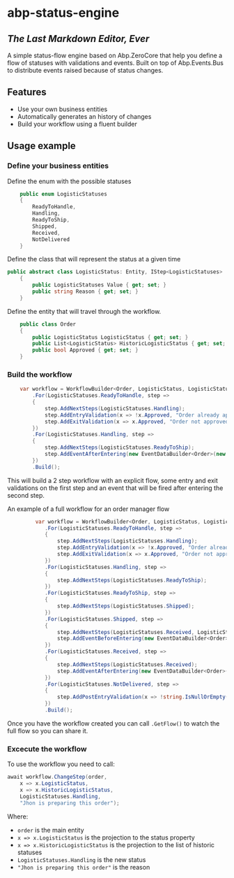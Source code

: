 # abp-status-engine
## _The Last Markdown Editor, Ever_

A simple status-flow engine based on Abp.ZeroCore that help you define a flow of statuses with validations and events.
Built on top of Abp.Events.Bus to distribute events raised because of status changes.

## Features

- Use your own business entities
- Automatically generates an history of changes
- Build your workflow using a fluent builder

## Usage example

### Define your business entities

Define the enum with the possible statuses

```csharp
    public enum LogisticStatuses
    {
        ReadyToHandle,
        Handling,
        ReadyToShip,
        Shipped,
        Received,
        NotDelivered
    }
```

Define the class that will represent the status at a given time

```csharp
public abstract class LogisticStatus: Entity, IStep<LogisticStatuses>
    {
        public LogisticStatuses Value { get; set; }
        public string Reason { get; set; }
    }
```

Define the entity that will travel through the workflow.

```csharp
    public class Order
    {
        public LogisticStatus LogisticStatus { get; set; }
        public List<LogisticStatus> HistoricLogisticStatus { get; set; }
        public bool Approved { get; set; }
    }
```

### Build the workflow

```csharp
    var workflow = WorkflowBuilder<Order, LogisticStatus, LogisticStatuses>.Init()
        .For(LogisticStatuses.ReadyToHandle, step =>
        {
            step.AddNextSteps(LogisticStatuses.Handling);
            step.AddEntryValidation(x => !x.Approved, "Order already approved");
            step.AddExitValidation(x => x.Approved, "Order not approved");
        })
        .For(LogisticStatuses.Handling, step =>
        {
            step.AddNextSteps(LogisticStatuses.ReadyToShip);
            step.AddEventAfterEntering(new EventDataBuilder<Order>(new OnOrderHandlingEvent()));
        })
        .Build();
```

This will build a 2 step workflow with an explicit flow, some entry and exit validations on the first step and an event that will be fired after entering the second step.

An example of a full workflow for an order manager flow

```csharp
         var workflow = WorkflowBuilder<Order, LogisticStatus, LogisticStatuses>.Init()
            .For(LogisticStatuses.ReadyToHandle, step =>
            {
                step.AddNextSteps(LogisticStatuses.Handling);
                step.AddEntryValidation(x => !x.Approved, "Order already approved");
                step.AddExitValidation(x => x.Approved, "Order not approved");
            })
            .For(LogisticStatuses.Handling, step =>
            {
                step.AddNextSteps(LogisticStatuses.ReadyToShip);
            })
            .For(LogisticStatuses.ReadyToShip, step =>
            {
                step.AddNextSteps(LogisticStatuses.Shipped);
            })
            .For(LogisticStatuses.Shipped, step =>
            {
                step.AddNextSteps(LogisticStatuses.Received, LogisticStatuses.NotDelivered);
                step.AddEventBeforeEntering(new EventDataBuilder<Order>(new OnOrderShippingEvent(order)));
            })
            .For(LogisticStatuses.Received, step =>
            {
                step.AddNextSteps(LogisticStatuses.Received);
                step.AddEventAfterEntering(new EventDataBuilder<Order>(new OnOrderShippedEvent()));
            })
            .For(LogisticStatuses.NotDelivered, step =>
            {
                step.AddPostEntryValidation(x => !string.IsNullOrEmpty(x.LogisticStatus.Reason), "You must enter a reason");
            })
            .Build();
```

Once you have the workflow created you can call `.GetFlow()` to watch the full flow so you can share it.

### Excecute the workflow

To use the workflow you need to call:

```csharp
await workflow.ChangeStep(order,
    x => x.LogisticStatus,
    x => x.HistoricLogisticStatus,
    LogisticStatuses.Handling,
    "Jhon is preparing this order");
```

Where: 
- `order` is the main entity 
- `x => x.LogisticStatus` is the projection to the status property 
- `x => x.HistoricLogisticStatus` is the projection to the list of historic statuses 
- `LogisticStatuses.Handling` is the new status 
- `"Jhon is preparing this order"` is the reason


